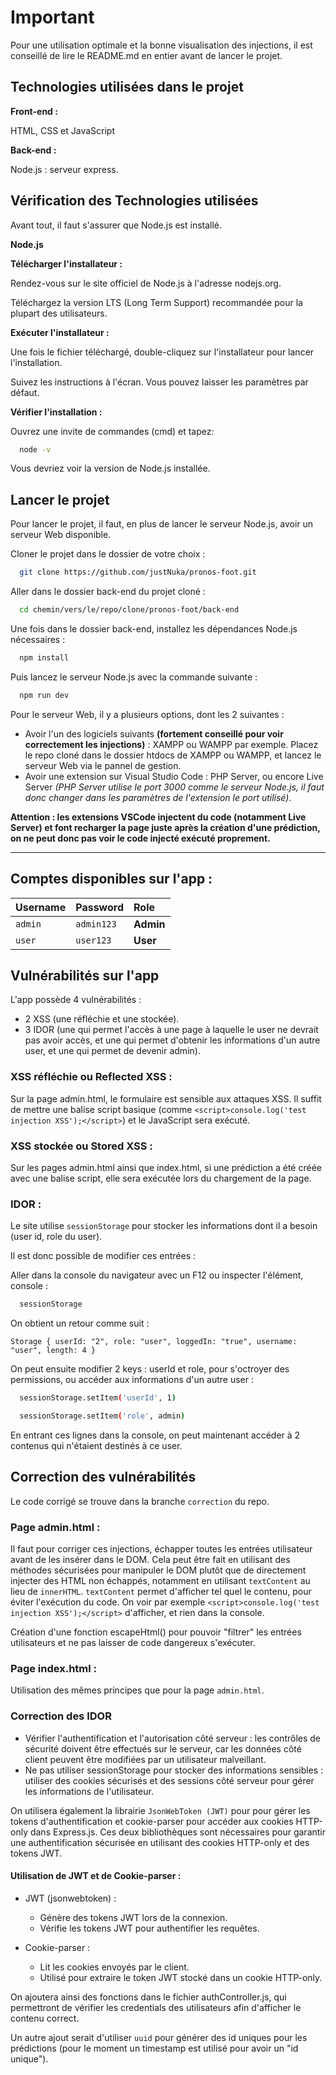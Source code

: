 
# Important

Pour une utilisation optimale et la bonne visualisation des injections, il est conseillé de lire le README.md en entier avant de lancer le projet.

## Technologies utilisées dans le projet

**Front-end :**

HTML, CSS et JavaScript

**Back-end :**

Node.js : serveur express.


## Vérification des Technologies utilisées

Avant tout, il faut s'assurer que Node.js est installé.

**Node.js**

**Télécharger l'installateur :**

Rendez-vous sur le site officiel de Node.js à l'adresse nodejs.org.

Téléchargez la version LTS (Long Term Support) recommandée pour la plupart des utilisateurs.

**Exécuter l'installateur :**

Une fois le fichier téléchargé, double-cliquez sur l'installateur pour lancer l'installation.

Suivez les instructions à l'écran. Vous pouvez laisser les paramètres par défaut.

**Vérifier l'installation :**

Ouvrez une invite de commandes (cmd) et tapez:

```bash
  node -v
```
Vous devriez voir la version de Node.js installée.


## Lancer le projet

Pour lancer le projet, il faut, en plus de lancer le serveur Node.js, avoir un serveur Web disponible.

Cloner le projet dans le dossier de votre choix :

```bash
  git clone https://github.com/justNuka/pronos-foot.git
```

Aller dans le dossier back-end du projet cloné :

```bash
  cd chemin/vers/le/repo/clone/pronos-foot/back-end
```

Une fois dans le dossier back-end, installez les dépendances Node.js nécessaires :

```bash
  npm install
```

Puis lancez le serveur Node.js avec la commande suivante :

```bash
  npm run dev
```

Pour le serveur Web, il y a plusieurs options, dont les 2 suivantes : 


- Avoir l'un des logiciels suivants **(fortement conseillé pour voir correctement les injections)** : XAMPP ou WAMPP par exemple. Placez le repo cloné dans le dossier htdocs de XAMPP ou WAMPP, et lancez le serveur Web via le pannel de gestion.
- Avoir une extension sur Visual Studio Code : PHP Server, ou encore Live Server *(PHP Server utilise le port 3000 comme le serveur Node.js, il faut donc changer dans les paramètres de l'extension le port utilisé)*.

**Attention : les extensions VSCode injectent du code (notamment Live Server) et font recharger la page juste après la création d'une prédiction, on ne peut donc pas voir le code injecté exécuté proprement.**

---

## Comptes disponibles sur l'app :

| Username  | Password   | Role      |
| :-------- | :-------   | :---------|
| `admin  ` | `admin123` | **Admin** |
| `user   ` | `user123`  | **User**  |


## Vulnérabilités sur l'app

L'app possède 4 vulnérabilités :

- 2 XSS (une réfléchie et une stockée).
- 3 IDOR (une qui permet l'accès à une page à laquelle le user ne devrait pas avoir accès, et une qui permet d'obtenir les informations d'un autre user, et une qui permet de devenir admin).

### XSS réfléchie ou Reflected XSS :

Sur la page admin.html, le formulaire est sensible aux attaques XSS. Il suffit de mettre une balise script basique (comme ```<script>console.log('test injection XSS');</script>```)  et le JavaScript sera exécuté.

### XSS stockée ou Stored XSS :

Sur les pages admin.html ainsi que index.html, si une prédiction a été créée avec une balise script, elle sera exécutée lors du chargement de la page.

### IDOR :

Le site utilise `sessionStorage` pour stocker les informations dont il a besoin (user id, role du user).

Il est donc possible de modifier ces entrées : 

Aller dans la console du navigateur avec un F12 ou inspecter l'élément, console :

```bash
  sessionStorage
```

On obtient un retour comme suit : 

`Storage { userId: "2", role: "user", loggedIn: "true", username: "user", length: 4 }`

On peut ensuite modifier 2 keys : userId et role, pour s'octroyer des permissions, ou accéder aux informations d'un autre user :

```bash
  sessionStorage.setItem('userId', 1)
```

```bash
  sessionStorage.setItem('role', admin)
```

En entrant ces lignes dans la console, on peut maintenant accéder à 2 contenus qui n'étaient destinés à ce user.

## Correction des vulnérabilités

Le code corrigé se trouve dans la branche `correction` du repo.

### Page admin.html :

Il faut pour corriger ces injections, échapper toutes les entrées utilisateur avant de les insérer dans le DOM. Cela peut être fait en utilisant des méthodes sécurisées pour manipuler le DOM plutôt que de directement injecter des HTML non échappés, notamment en utilisant `textContent` au lieu de `innerHTML`. 
`textContent` permet d'afficher tel quel le contenu, pour éviter l'exécution du code. On voir par exemple `<script>console.log('test injection XSS');</script>` d'afficher, et rien dans la console.

Création d'une fonction escapeHtml() pour pouvoir "filtrer" les entrées utilisateurs et ne pas laisser de code dangereux s'exécuter.

### Page index.html : 

Utilisation des mêmes principes que pour la page `admin.html`.

### Correction des IDOR 

- Vérifier l'authentification et l'autorisation côté serveur : les contrôles de sécurité doivent être effectués sur le serveur, car les données côté client peuvent être modifiées par un utilisateur malveillant.
- Ne pas utiliser sessionStorage pour stocker des informations sensibles : utiliser des cookies sécurisés et des sessions côté serveur pour gérer les informations de l'utilisateur.

On utilisera également la librairie `JsonWebToken (JWT)` pour pour gérer les tokens d'authentification et cookie-parser pour accéder aux cookies HTTP-only dans Express.js.
Ces deux bibliothèques sont nécessaires pour garantir une authentification sécurisée en utilisant des cookies HTTP-only et des tokens JWT.

#### Utilisation de JWT et de Cookie-parser :

- JWT (jsonwebtoken) :
    - Génère des tokens JWT lors de la connexion. 
    - Vérifie les tokens JWT pour authentifier les requêtes.

- Cookie-parser :
    - Lit les cookies envoyés par le client. 
    - Utilisé pour extraire le token JWT stocké dans un cookie HTTP-only.

On ajoutera ainsi des fonctions dans le fichier authController.js, qui permettront de vérifier les credentials des utilisateurs afin d'afficher le contenu correct.

Un autre ajout serait d'utiliser `uuid` pour générer des id uniques pour les prédictions (pour le moment un timestamp est utilisé pour avoir un "id unique").